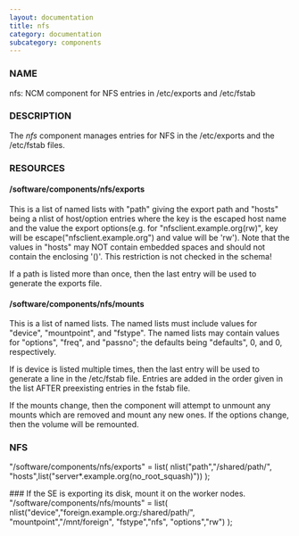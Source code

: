 ```yaml
---
layout: documentation
title: nfs
category: documentation
subcategory: components
---
```

### NAME

nfs: NCM component for NFS entries in /etc/exports and /etc/fstab

### DESCRIPTION

The _nfs_ component manages entries for NFS in the /etc/exports 
and the /etc/fstab files.

### RESOURCES

#### /software/components/nfs/exports

This is a list of named lists with "path" giving the export path and
"hosts" being a nlist of host/option entries where the key is the escaped host name and 
the value the export options(e.g. for "nfsclient.example.org(rw)",
key will be escape("nfsclient.example.org") and value will be 'rw').  Note that the values in "hosts"
may NOT contain embedded spaces and should not contain the enclosing '()'.  This restriction is not checked in
the schema!

If a path is listed more than once, then the last entry will be used
to generate the exports file.

#### /software/components/nfs/mounts

This is a list of named lists.  The named lists must include values
for "device", "mountpoint", and "fstype".  The named lists may contain
values for "options", "freq", and "passno"; the defaults being
"defaults", 0, and 0, respectively.

If is device is listed multiple times, then the last entry will be
used to generate a line in the /etc/fstab file.  Entries are added in
the order given in the list AFTER preexisting entries in the fstab
file.

If the mounts change, then the component will attempt to unmount any
mounts which are removed and mount any new ones.  If the options
change, then the volume will be remounted.

### NFS

"/software/components/nfs/exports" = list(
  nlist("path","/shared/path/",
        "hosts",list("server\*.example.org(no\_root\_squash)"))
);

\### If the SE is exporting its disk, mount it on the worker nodes.
"/software/components/nfs/mounts" = list(
  nlist("device","foreign.example.org:/shared/path/",
        "mountpoint","/mnt/foreign",
        "fstype","nfs",
        "options","rw")
);
